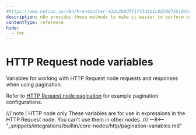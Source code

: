 ```yaml
---
#https://www.notion.so/n8n/Frontmatter-432c2b8dff1f43d4b1c8d20075510fe4
description: n8n provides these methods to make it easier to perform common tasks in expressions.
contentType: reference
hide:
  - toc
---
```


# HTTP Request node variables

Variables for working with HTTP Request node requests and responses when using pagination.

Refer to [HTTP Request node pagination](/integrations/builtin/core-nodes/n8n-nodes-base.httprequest/pagination.md) for example pagination configurations.

/// note | HTTP node only
These variables are for use in expressions in the HTTP Request node. You can't use them in other nodes.
///
--8<-- "_snippets/integrations/builtin/core-nodes/http/pagination-variables.md"
